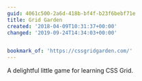 ```yaml
---
guid: 4061c500-2a6d-418b-bf4f-b23f6bebf71e
title: Grid Garden
created: '2018-04-09T10:31:37+00:00'
changed: '2019-09-24T14:34:03+00:00'


bookmark_of: 'https://cssgridgarden.com/'
---
```



A delightful little game for learning CSS Grid.
